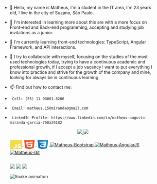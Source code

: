 - 👋 Hello, my name is Matheus, I'm a student in the IT area, I'm 23 years old, I live in the city of Suzano, São Paulo.
- 👀 I'm interested in learning more about this are with a more focus on Front-end and Back-end programming, accepting and studying job invitations as a junior.
- 🌱 I'm currently learning front-end technologies: TypeScript, Angular Framework, and API interactions.
- 💞️ I try to collaborate with myself, focusing on the studies of the most used technologies today, trying to have a continuous academic and professional growth, if I accept a job vacancy I want to put everything I know into practice and strive for the growth of the company and mine, looking for always be in continuous learning.

- 📫 Find out how to contact me: 
-      Cell: (55) 11 93001-8206
-      Email: matheus.150miranda@gmail.com
-      LinkedIn Profile: https://www.linkedin.com/in/matheus-augusto-miranda-garcia-758a29182
        
  <div align="center">
      <a href="https://github.com/Matheus0102">
      <img height="175em" src="https://github-readme-stats.vercel.app/api?username=Matheus0102&show_icons=true&theme=dracula&include_all_commits=true&count_private=true"/>
      <img height="175em" src="https://github-readme-stats.vercel.app/api/top-langs/?username=Matheus0102&layout=compact&langs_count=7&theme=dracula"/>
  </div>
      
  <div style="display: inline_block"><br>
      <img align="center" alt="Matheus-Js" height="30" width="40" src="https://raw.githubusercontent.com/devicons/devicon/master/icons/javascript/javascript-plain.svg">
      <img align="center" alt="Matheus-HTML" height="30" width="40" src="https://raw.githubusercontent.com/devicons/devicon/master/icons/html5/html5-original.svg">
      <img align="center" alt="Matheus-CSS" height="30" width="40" src="https://raw.githubusercontent.com/devicons/devicon/master/icons/css3/css3-original.svg">
      <img align="center" alt="Matheus-Bootstrap" height="30" width="40" src="https://cdn.jsdelivr.net/gh/devicons/devicon/icons/bootstrap/bootstrap-original-wordmark.svg" /> 
      <img align="center" alt="Matheus-AngularJS" height="30" width="40" src="https://cdn.jsdelivr.net/gh/devicons/devicon/icons/angularjs/angularjs-original.svg" />
      <img align="center" alt="Matheus-Git" height="30" width="40" src="https://cdn.jsdelivr.net/gh/devicons/devicon/icons/git/git-original.svg" />  
  </div>  
      
  ##
      
  <div> 
      <a href="https://www.instagram.com/matheuaugust" target="_blank"><img src="https://img.shields.io/badge/-Instagram-%23E4405F?style=for-the-badge&logo=instagram&logoColor=white" target="_blank"></a>
      <a href = "mailto:matheus.150miranda@gmail.com"><img src="https://img.shields.io/badge/-Gmail-%23333?style=for-the-badge&logo=gmail&logoColor=white" target="_blank"></a>
      <a href="https://www.linkedin.com/in/matheus-augusto-miranda-garcia-758a29182/" target="_blank"><img src="https://img.shields.io/badge/-LinkedIn-%230077B5?style=for-the-badge&logo=linkedin&logoColor=white" target="_blank"></a> 
        
  ![Snake animation](https://github.com/Matheus0102/Matheus0102/blob/output/github-contribution-grid-snake.svg)
        
  </div>
      
